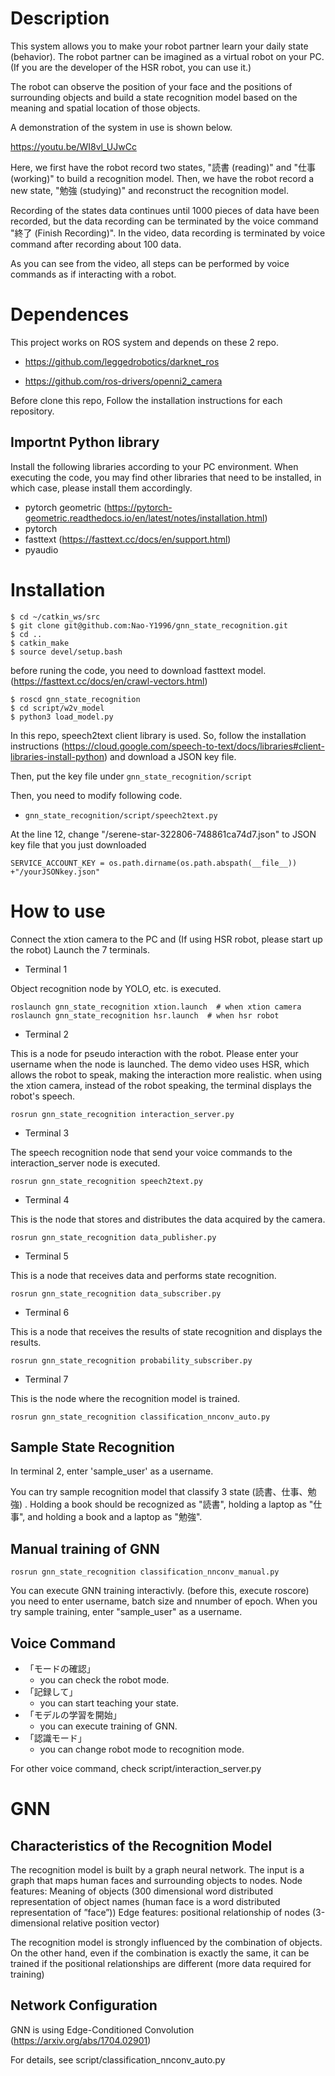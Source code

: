 # Description
This system allows you to make your robot partner learn your daily state (behavior).
The robot partner can be imagined as a virtual robot on your PC. (If you are the developer of the HSR robot, you can use it.)

The robot can observe the position of your face and the positions of surrounding objects and build a state recognition model based on the meaning and spatial location of those objects.

A demonstration of the system in use is shown below.

https://youtu.be/WI8vl_UJwCc

Here, we first have the robot record two states, "読書 (reading)" and "仕事 (working)" to build a recognition model.
Then, we have the robot record a new state, "勉強 (studying)" and reconstruct the recognition model.

Recording of the states data continues until 1000 pieces of data have been recorded, but the data recording can be terminated by the voice command "終了 (Finish Recording)". In the video, data recording is terminated by voice command after recording about 100 data.

As you can see from the video, all steps can be performed by voice commands as if interacting with a robot.


# Dependences

This project works on ROS system and depends on these 2 repo.

- https://github.com/leggedrobotics/darknet_ros

- https://github.com/ros-drivers/openni2_camera


Before clone this repo, Follow the installation instructions for each repository.

## Importnt Python library
Install the following libraries according to your PC environment.
When executing the code, you may find other libraries that need to be installed, in which case, please install them accordingly.
- pytorch geometric (https://pytorch-geometric.readthedocs.io/en/latest/notes/installation.html)
- pytorch
- fasttext (https://fasttext.cc/docs/en/support.html)
- pyaudio


# Installation 
```
$ cd ~/catkin_ws/src
$ git clone git@github.com:Nao-Y1996/gnn_state_recognition.git
$ cd ..
$ catkin_make
$ source devel/setup.bash
```
before runing the code, you need to download fasttext model. 
(https://fasttext.cc/docs/en/crawl-vectors.html)

```
$ roscd gnn_state_recognition
$ cd script/w2v_model
$ python3 load_model.py
```

In this repo, speech2text client library is used.
So, follow the installation instructions (https://cloud.google.com/speech-to-text/docs/libraries#client-libraries-install-python)
and download a JSON key file.

Then, put the key file under  `gnn_state_recognition/script`

Then, you need to modify following code. 
- `gnn_state_recognition/script/speech2text.py`

At the line 12, change "/serene-star-322806-748861ca74d7.json" to JSON key file that you just downloaded
```
SERVICE_ACCOUNT_KEY = os.path.dirname(os.path.abspath(__file__)) +"/yourJSONkey.json"
```

# How to use
Connect the xtion camera to the PC and
(If using HSR robot, please start up the robot)
Launch the 7 terminals.

- Terminal 1

Object recognition node by YOLO, etc. is executed.
```
roslaunch gnn_state_recognition xtion.launch  # when xtion camera
roslaunch gnn_state_recognition hsr.launch  # when hsr robot
```

- Terminal 2

This is a node for pseudo interaction with the robot. Please enter your username when the node is launched.
The demo video uses HSR, which allows the robot to speak, making the interaction more realistic. when using the xtion camera, instead of the robot speaking, the terminal displays the robot's speech.
```
rosrun gnn_state_recognition interaction_server.py 
```

- Terminal 3

The speech recognition node that send your voice commands to the interaction_server node is executed.
```
rosrun gnn_state_recognition speech2text.py
```

- Terminal 4

This is the node that stores and distributes the data acquired by the camera.
```
rosrun gnn_state_recognition data_publisher.py 
```

- Terminal 5

This is a node that receives data and performs state recognition.
```
rosrun gnn_state_recognition data_subscriber.py 
```

- Terminal 6

This is a node that receives the results of state recognition and displays the results.
```
rosrun gnn_state_recognition probability_subscriber.py 
```

- Terminal 7

This is the node where the recognition model is trained.
```
rosrun gnn_state_recognition classification_nnconv_auto.py
```

## Sample State Recognition
In terminal 2, enter 'sample_user' as a username.

You can try sample recognition model that classify 3 state (読書、仕事、勉強) .
Holding a book should be recognized as "読書", holding a laptop as "仕事", and holding a book and a laptop as "勉強".

## Manual training of GNN

```
rosrun gnn_state_recognition classification_nnconv_manual.py 
```
You can execute GNN training interactivly. (before this, execute roscore)
you need to enter username, batch size and nnumber of epoch.
When you try sample training, enter "sample_user" as a username.

## Voice Command
- 「モードの確認」
    - you can check the robot mode.
- 「記録して」
    - you can start teaching your state.
- 「モデルの学習を開始」
    - you can execute training of GNN.
- 「認識モード」
    - you can change robot mode to recognition mode.

For other voice command, check script/interaction_server.py


# GNN
## Characteristics of the Recognition Model
The recognition model is built by a graph neural network.
The input is a graph that maps human faces and surrounding objects to nodes.
Node features: Meaning of objects
(300 dimensional word distributed representation of object names (human face is a word distributed representation of ”face”))
Edge features: positional relationship of nodes (3-dimensional relative position vector)

The recognition model is strongly influenced by the combination of objects.
On the other hand, even if the combination is exactly the same, it can be trained if the positional relationships are different (more data required for training)

## Network Configuration
GNN is using Edge-Conditioned Convolution (https://arxiv.org/abs/1704.02901)

For details, see
script/classification_nnconv_auto.py

